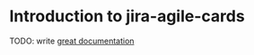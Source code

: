 # Introduction to jira-agile-cards

TODO: write [great documentation](http://jacobian.org/writing/great-documentation/what-to-write/)
